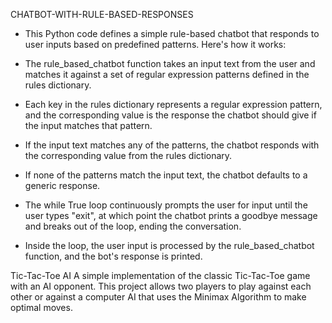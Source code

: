  CHATBOT-WITH-RULE-BASED-RESPONSES

- This Python code defines a simple rule-based chatbot that responds to user inputs based on predefined patterns. Here's how it 
  works:

- The rule_based_chatbot function takes an input text from the user and matches it against a set of regular expression patterns 
  defined in the rules dictionary.

- Each key in the rules dictionary represents a regular expression pattern, and the corresponding value is the response the 
  chatbot should give if the input matches that pattern.

- If the input text matches any of the patterns, the chatbot responds with the corresponding value from the rules dictionary.

- If none of the patterns match the input text, the chatbot defaults to a generic response.

- The while True loop continuously prompts the user for input until the user types "exit", at which point the chatbot prints a 
  goodbye message and breaks out of the loop, ending the conversation.

- Inside the loop, the user input is processed by the rule_based_chatbot function, and the bot's response is printed.


Tic-Tac-Toe AI
A simple implementation of the classic Tic-Tac-Toe game with an AI opponent. This project allows two players to play against each other or against a computer AI that uses the Minimax Algorithm to make optimal moves.

